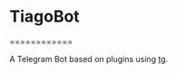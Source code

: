 # TiagoBot
============

A Telegram Bot based on plugins using [tg](https://github.com/vysheng/tg).
